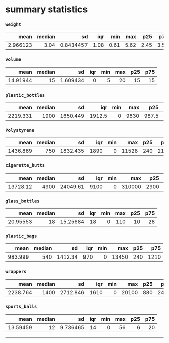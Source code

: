 # summary statistics

<!-- styled = TRUE -->

### `weight`

|     mean | median |        sd |  iqr |  min |  max |  p25 |  p75 |
|---------:|-------:|----------:|-----:|-----:|-----:|-----:|-----:|
| 2.966123 |   3.04 | 0.8434457 | 1.08 | 0.61 | 5.62 | 2.45 | 3.53 |

### `volume`

|     mean | median |       sd | iqr | min | max | p25 | p75 |
|---------:|-------:|---------:|----:|----:|----:|----:|----:|
| 14.91944 |     15 | 1.609434 |   0 |   5 |  20 |  15 |  15 |

### `plastic_bottles`

|     mean | median |       sd |    iqr | min |  max |   p25 |  p75 |
|---------:|-------:|---------:|-------:|----:|-----:|------:|-----:|
| 2219.331 |   1900 | 1650.449 | 1912.5 |   0 | 9830 | 987.5 | 2900 |

### `Polystyrene`

|     mean | median |       sd |  iqr | min |   max | p25 |  p75 |
|---------:|-------:|---------:|-----:|----:|------:|----:|-----:|
| 1436.869 |    750 | 1832.435 | 1890 |   0 | 11528 | 240 | 2130 |

### `cigarette_butts`

|     mean | median |       sd |  iqr | min |    max |  p25 |   p75 |
|---------:|-------:|---------:|-----:|----:|-------:|-----:|------:|
| 13728.12 |   4900 | 24049.61 | 9100 |   0 | 310000 | 2900 | 12000 |

### `glass_bottles`

|     mean | median |       sd | iqr | min | max | p25 | p75 |
|---------:|-------:|---------:|----:|----:|----:|----:|----:|
| 20.95553 |     18 | 15.25684 |  18 |   0 | 110 |  10 |  28 |

### `plastic_bags`

|    mean | median |      sd | iqr | min |   max | p25 |  p75 |
|--------:|-------:|--------:|----:|----:|------:|----:|-----:|
| 983.999 |    540 | 1412.34 | 970 |   0 | 13450 | 240 | 1210 |

### `wrappers`

|     mean | median |       sd |  iqr | min |   max | p25 |  p75 |
|---------:|-------:|---------:|-----:|----:|------:|----:|-----:|
| 2238.764 |   1400 | 2712.846 | 1610 |   0 | 20100 | 880 | 2490 |

### `sports_balls`

|     mean | median |       sd | iqr | min | max | p25 | p75 |
|---------:|-------:|---------:|----:|----:|----:|----:|----:|
| 13.59459 |     12 | 9.736465 |  14 |   0 |  56 |   6 |  20 |

------------------------------------------------------------------------
